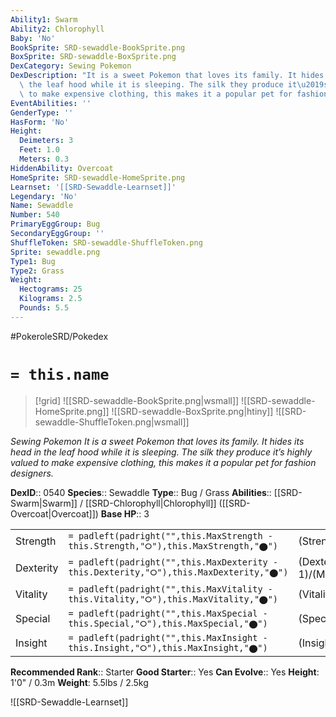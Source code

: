 ```yaml
---
Ability1: Swarm
Ability2: Chlorophyll
Baby: 'No'
BookSprite: SRD-sewaddle-BookSprite.png
BoxSprite: SRD-sewaddle-BoxSprite.png
DexCategory: Sewing Pokemon
DexDescription: "It is a sweet Pokemon that loves its family. It hides its head in\
  \ the leaf hood while it is sleeping. The silk they produce it\u2019s highly valued\
  \ to make expensive clothing, this makes it a popular pet for fashion designers."
EventAbilities: ''
GenderType: ''
HasForm: 'No'
Height:
  Deimeters: 3
  Feet: 1.0
  Meters: 0.3
HiddenAbility: Overcoat
HomeSprite: SRD-sewaddle-HomeSprite.png
Learnset: '[[SRD-Sewaddle-Learnset]]'
Legendary: 'No'
Name: Sewaddle
Number: 540
PrimaryEggGroup: Bug
SecondaryEggGroup: ''
ShuffleToken: SRD-sewaddle-ShuffleToken.png
Sprite: sewaddle.png
Type1: Bug
Type2: Grass
Weight:
  Hectograms: 25
  Kilograms: 2.5
  Pounds: 5.5
---
```


#PokeroleSRD/Pokedex

# `= this.name`

> [!grid]
> ![[SRD-sewaddle-BookSprite.png|wsmall]]
> ![[SRD-sewaddle-HomeSprite.png]]
> ![[SRD-sewaddle-BoxSprite.png|htiny]]
> ![[SRD-sewaddle-ShuffleToken.png|wsmall]]


*Sewing Pokemon*
*It is a sweet Pokemon that loves its family. It hides its head in the leaf hood while it is sleeping. The silk they produce it’s highly valued to make expensive clothing, this makes it a popular pet for fashion designers.*

**DexID**:: 0540
**Species**:: Sewaddle
**Type**:: Bug / Grass
**Abilities**:: [[SRD-Swarm|Swarm]] / [[SRD-Chlorophyll|Chlorophyll]] ([[SRD-Overcoat|Overcoat]])
**Base HP**:: 3

|           |                                                                                        |                                          |
| --------- | -------------------------------------------------------------------------------------- | ---------------------------------------- |
| Strength  | `= padleft(padright("",this.MaxStrength - this.Strength,"⭘"),this.MaxStrength,"⬤")`    | (Strength::2)/(MaxStrength::4)   |
| Dexterity | `= padleft(padright("",this.MaxDexterity - this.Dexterity,"⭘"),this.MaxDexterity,"⬤")` | (Dexterity:: 1)/(MaxDexterity::3) |
| Vitality  | `= padleft(padright("",this.MaxVitality - this.Vitality,"⭘"),this.MaxVitality,"⬤")`    | (Vitality::2)/(MaxVitality::5)   |
| Special   | `= padleft(padright("",this.MaxSpecial - this.Special,"⭘"),this.MaxSpecial,"⬤")`       | (Special::1)/(MaxSpecial::3)     |
| Insight   | `= padleft(padright("",this.MaxInsight - this.Insight,"⭘"),this.MaxInsight,"⬤")`       | (Insight::2)/(MaxInsight::4)     |


**Recommended Rank**:: Starter
**Good Starter**:: Yes
**Can Evolve**:: Yes
**Height**: 1'0" / 0.3m
**Weight**: 5.5lbs / 2.5kg

![[SRD-Sewaddle-Learnset]]